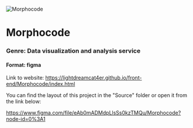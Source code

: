 ![Morphocode](https://telegra.ph/file/b5907b71003287a06b321.png)

# Morphocode

### Genre: Data visualization and analysis service

#### Format: figma

Link to website: https://lightdreamcat4er.github.io/front-end/Morphocode/index.html

You can find the layout of this project in the "Source" folder or open it from the link below:

https://www.figma.com/file/eAb0mADMdpLlsSs0kzTMQu/Morphocode?node-id=0%3A1
